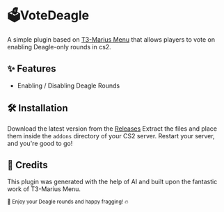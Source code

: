 # 🗳️VoteDeagle
A simple plugin based on [T3-Marius Menu](https://github.com/T3Marius/T3Menu-API)
 that allows players to vote on enabling Deagle-only rounds in cs2.


 ## ✨ Features
 * Enabling / Disabling Deagle Rounds



## 🛠️ Installation

Download the latest version from the [Releases](https://github.com/BaRZorany/VoteDeagle/releases)
Extract the files and place them inside the `addons` directory of your CS2 server.
Restart your server, and you're good to go!

## 🤝 Credits
This plugin was generated with the help of AI and built upon the fantastic work of T3-Marius Menu.

<sub>🚀 Enjoy your Deagle rounds and happy fragging! 🔥</sub>
